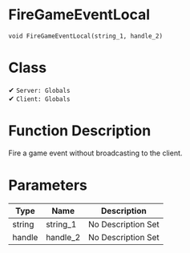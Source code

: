 # FireGameEventLocal
```
void FireGameEventLocal(string_1, handle_2)
```
# Class
✔ `Server: Globals`  
✔ `Client: Globals`  

# Function Description
Fire a game event without broadcasting to the client.
# Parameters
Type|Name|Description
--|--|--
string|string_1|No Description Set
handle|handle_2|No Description Set
